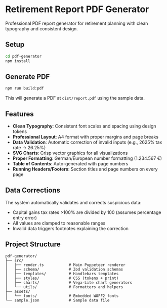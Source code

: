 # Retirement Report PDF Generator

Professional PDF report generator for retirement planning with clean typography and consistent design.

## Setup

```bash
cd pdf-generator
npm install
```

## Generate PDF

```bash
npm run build:pdf
```

This will generate a PDF at `dist/report.pdf` using the sample data.

## Features

- **Clean Typography**: Consistent font scales and spacing using design tokens
- **Professional Layout**: A4 format with proper margins and page breaks
- **Data Validation**: Automatic correction of invalid inputs (e.g., 2625% tax rate → 26.25%)
- **SVG Charts**: Crisp vector graphics for all visualizations
- **Proper Formatting**: German/European number formatting (1.234.567 €)
- **Table of Contents**: Auto-generated with page numbers
- **Running Headers/Footers**: Section titles and page numbers on every page

## Data Corrections

The system automatically validates and corrects suspicious data:
- Capital gains tax rates >100% are divided by 100 (assumes percentage entry error)
- All values are clamped to reasonable ranges
- Invalid data triggers footnotes explaining the correction

## Project Structure

```
pdf-generator/
├── src/
│   ├── render.ts           # Main Puppeteer renderer
│   ├── schema/             # Zod validation schemas
│   ├── templates/          # Handlebars templates
│   ├── styles/             # CSS (tokens + print)
│   ├── charts/             # Vega-Lite chart generators
│   └── utils/              # Formatters and helpers
├── assets/
│   └── fonts/              # Embedded WOFF2 fonts
└── sample.json             # Sample data file
```